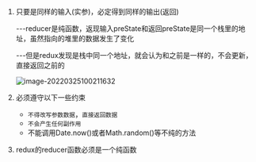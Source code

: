 1. 只要是同样的输入(实参)，必定得到同样的输出(返回)

   ---reducer是纯函数，返现输入preState和返回preState是同一个栈里的地址，虽然指向的堆里的数据发生了变化

   ---但是redux发现是栈中同一个地址，就会认为和之前是一样的，不会更新，直接返回之前的

   ![image-20220325100211632](C:\Users\zayn\AppData\Roaming\Typora\typora-user-images\image-20220325100211632.png)

2. 必须遵守以下一些约束

   - `不得改写参数数据`，`直接返回数据`
   - `不会产生任何副作用`
   - 不能调用Date.now()或者Math.random()等不纯的方法

3. redux的reducer函数必须是一个纯函数

   